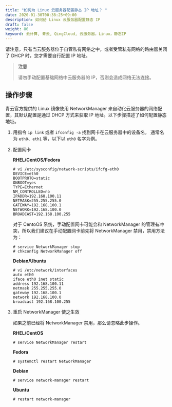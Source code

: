 ```yaml
---
title: "如何为 Linux 云服务器配置静态 IP 地址？ "
date: 2020-01-30T00:38:25+09:00
description: 如何给 Linux 云服务器配置静态 IP
draft: false
weight: 80
keyword: 云计算, 青云, QingCloud, 云服务器，Linux，静态IP
---
```


请注意，只有当云服务器位于自管私有网络之中，或者受管私有网络的路由器关闭了 DHCP 时，您才需要自行配置 IP 地址。

>**注意**
>
>请勿手动配置基础网络中云服务器的 IP，否则会造成网络无法连接。

## 操作步骤

青云官方提供的 Linux 镜像使用 NetworkManager 来自动化云服务器的网络配置，其默认配置是通过 DHCP 方式来获取 IP 地址。以下步骤描述了如何配置静态地址。

1. 用指令 ``ip link`` 或者 ``ifconfig -a`` 找到网卡在云服务器中的设备名， 通常名为 ``eth0``、``eth1`` 等，以下以 ``eth0`` 名字为例。

2. 配置网卡

   **RHEL/CentOS/Fedora**

   ```
   # vi /etc/sysconfig/network-scripts/ifcfg-eth0
   DEVICE=eth0
   BOOTPROTO=static
   ONBOOT=yes
   TYPE=Ethernet
   NM_CONTROLLED=no
   IPADDR=192.168.100.11
   NETMASK=255.255.255.0
   GATEWAY=192.168.100.1
   NETWORK=192.168.100.0
   BROADCAST=192.168.100.255
   ```

   对于 CentoOS 系统，手动配置网卡可能会和 NetworkManager 的管理有冲突，所以我们建议在手动配置网卡前先将 NetworkManager 禁用，禁用方法为：

   ```
   # service NetworkManager stop
   # chkconfig NetworkManager off
   ```

   **Debian/Ubuntu**

   ```
   # vi /etc/network/interfaces
   auto eth0
   iface eth0 inet static
   address 192.168.100.11
   netmask 255.255.255.0
   gateway 192.168.100.1
   network 192.168.100.0
   broadcast 192.168.100.255
   ```


3. 重启 NetworkManager 使之生效

   如果之前已经将 NetworkManager 禁用，那么请忽略此步操作。

   **RHEL/CentOS**

   ```
   # service NetworkManager restart
   ```

   **Fedora**

   ```
   # systemctl restart NetworkManager
   ```

   **Debian**

   ```
   # service network-manager restart
   ```

   **Ubuntu**

   ```
   # restart network-manager
   ```

   
